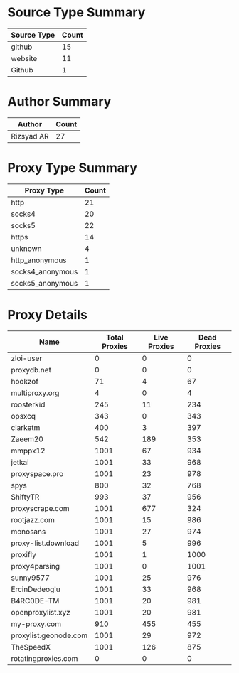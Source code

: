 # Source Type Summary

| Source Type | Count |
|-------------|-------|
| github | 15 |
| website | 11 |
| Github | 1 |


# Author Summary

| Author | Count |
|--------|-------|
| Rizsyad AR | 27 |


# Proxy Type Summary

| Proxy Type | Count |
|------------|-------|
| http | 21 |
| socks4 | 20 |
| socks5 | 22 |
| https | 14 |
| unknown | 4 |
| http_anonymous | 1 |
| socks4_anonymous | 1 |
| socks5_anonymous | 1 |


# Proxy Details

| Name | Total Proxies | Live Proxies | Dead Proxies |
|------|---------------|--------------|---------------|
| zloi-user | 0 | 0 | 0 |
| proxydb.net | 0 | 0 | 0 |
| hookzof | 71 | 4 | 67 |
| multiproxy.org | 4 | 0 | 4 |
| roosterkid | 245 | 11 | 234 |
| opsxcq | 343 | 0 | 343 |
| clarketm | 400 | 3 | 397 |
| Zaeem20 | 542 | 189 | 353 |
| mmppx12 | 1001 | 67 | 934 |
| jetkai | 1001 | 33 | 968 |
| proxyspace.pro | 1001 | 23 | 978 |
| spys | 800 | 32 | 768 |
| ShiftyTR | 993 | 37 | 956 |
| proxyscrape.com | 1001 | 677 | 324 |
| rootjazz.com | 1001 | 15 | 986 |
| monosans | 1001 | 27 | 974 |
| proxy-list.download | 1001 | 5 | 996 |
| proxifly | 1001 | 1 | 1000 |
| proxy4parsing | 1001 | 0 | 1001 |
| sunny9577 | 1001 | 25 | 976 |
| ErcinDedeoglu | 1001 | 33 | 968 |
| B4RC0DE-TM | 1001 | 20 | 981 |
| openproxylist.xyz | 1001 | 20 | 981 |
| my-proxy.com | 910 | 455 | 455 |
| proxylist.geonode.com | 1001 | 29 | 972 |
| TheSpeedX | 1001 | 126 | 875 |
| rotatingproxies.com | 0 | 0 | 0 |
